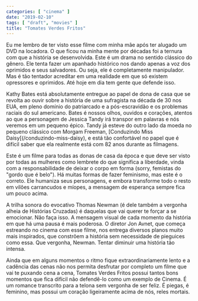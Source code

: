 ```yaml
---
categories: [ "cinema" ]
date: "2019-02-10"
tags: [ "draft", "movies" ]
title: "Tomates Verdes Fritos"
---
```

Eu me lembro de ter visto esse filme com minha mãe após ter alugado um
DVD na locadora. O que ficou na minha mente por décadas foi a ternura com
que a história se desenvolvida. Este é um drama no sentido clássico
do gênero. Ele tenta fazer um apanhado histórico nos dando apenas
a voz dos oprimidos e seus salvadores. Ou seja, ele é completamente
manipulador. Mas é tão tentador acreditar em uma realidade em que só
existem opressores e oprimidos. Até hoje em dia tem gente que defende
isso.

Kathy Bates está absolutamente entregue ao papel de dona de casa que
se revolta ao ouvir sobre a história de uma sufragista na década de
30 nos EUA, em pleno domínio do patriarcado e a pós-escravidão e os
problemas raciais do sul americano. Bates é nossos olhos, ouvidos e
corações, atentos ao que a personagem de Jessica Tandy irá transpor em
palavras e nós veremos em um pequeno épico. Tandy já esteve do outro
lado da moeda no pequeno clássico com Morgam Freeman, [Conduzindo Miss
Daisy[(/conduzindo-miss-daisy), e está tão confortável no papel que é
difícil saber que ela realmente está com 82 anos durante as filmagens.

Este é um filme para todas as donas de casa da época e que deve ser
visto por todas as mulheres como lembrete do que significa a liberdade,
vinda com a responsabilidade de deixar o corpo em forma (sorry, femistas
do "gordo que é belo"). Há muitas formas de fazer feminismo, mas este
é o correto. Ele humaniza seus personagens, e embora transforme todo o
resto em vilões carrancudos e míopes, a mensagem de esperança sempre
fica um pouco acima.

A trilha sonora do evocativo Thomas Newman (é dele também a vergonha
alheia de Histórias Cruzadas) é daquelas que vai querer te forçar a se
emocionar. Não faça isso. A mensagem visual de cada momento da história
em que há uma pausa é mais poderosa. O diretor Jon Avnet, que começa
estreando no cinema com esse filme, nos entrega diversos planos muito mais
inspirados, que constrõem a história sem necessidade de pieguices como
essa. Que vergonha, Newman. Tentar diminuir uma história tão intensa.

Ainda que em alguns momentos o ritmo fique extraordinariamente lento e
a cadência das cenas não nos permita desfrutar por completo um filme
que vai te puxando cena a cena, Tomates Verdes Fritos possui tantos bons
momentos que fica difícil não defendê-lo como um exemplo de Cinema. É
um romance transcrito para a telona sem vergonha de ser feliz. É piegas,
é feminino, mas possui um coração ligeiramente acima de nós, reles
mortais.
